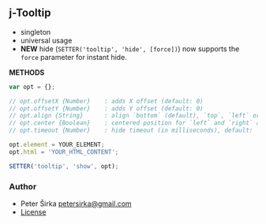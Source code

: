 ## j-Tooltip

- singleton
- universal usage
- __NEW__ hide (`SETTER('tooltip', 'hide', [force])`) now supports the `force` parameter for instant hide.

__METHODS__

```javascript
var opt = {};

// opt.offsetX {Number}    : adds X offset (default: 0)
// opt.offsetY {Number}    : adds Y offset (default: 0)
// opt.align {String}      : align `bottom` (default), `top`, `left` or `right`
// opt.center {Boolean}    : centered position for `left` and `right` align (default: false)
// opt.timeout {Number}    : hide timeout (in milliseconds), default: `undefined`

opt.element = YOUR_ELEMENT;
opt.html = 'YOUR_HTML_CONTENT';

SETTER('tooltip', 'show', opt);
```

### Author

- Peter Širka <petersirka@gmail.com>
- [License](https://www.totaljs.com/license/)
